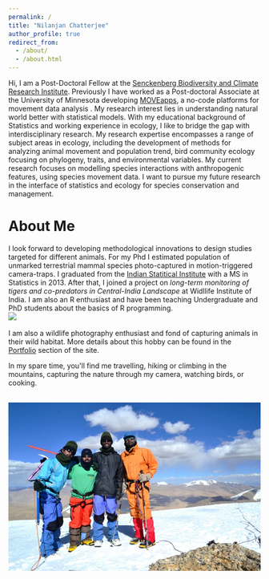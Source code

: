 ```yaml
---
permalink: /
title: "Nilanjan Chatterjee"
author_profile: true
redirect_from: 
  - /about/
  - /about.html
---
```


Hi, I am a Post-Doctoral Fellow at the [Senckenberg Biodiversity and Climate Research Institute](https://www.senckenberg.de/en/institutes/sbik-f/). Previously I have worked as a Post-doctoral Associate at the University of Minnesota developing [MOVEapps](https://www.moveapps.org/), a no-code platforms for movement data analysis . My research interest lies in understanding natural world better with statistical models. With my educational background of Statistics and working experience in ecology, I like to bridge the gap with interdisciplinary research. My research expertise encompasses a range of subject areas in ecology, including the development of methods for analyzing animal movement and population trend, bird community ecology focusing on phylogeny, traits, and environmental variables. My current research focuses on modelling species interactions with anthropogenic features, using species movement data. I want to pursue my future research in the interface of statistics and ecology for species conservation and management.


About Me
======
I look forward to developing methodological innovations to design studies targeted for different animals. For my Phd I estimated population of unmarked terrestrial mammal species photo-captured in motion-triggered camera-traps. I graduated from the [Indian Statitical Institute](https://www.isical.ac.in/) with a MS in Statistics in 2013. After that, I joined a project on *long-term monitoring of tigers and co-predators in Central-India Landscape* at Widllife Institute of India. I am also an R enthusiast and have been teaching Undergraduate and PhD students about the basics of R programming.
            <br/><img src='https://rawgithubusercontent.com/nilanjanchatterjee/nilanjanchatterjee.github.io/tree/master/images/500x300.png'>

  I am also a wildlife photography enthusiast and fond of capturing animals in their wild habitat. More details about this hobby can be found in the [Portfolio](https://nilanjanchatterjee.github.io/portfolio/) section of the site.
                        
In my spare time, you'll find me travelling, hiking or climbing in the mountains, capturing the nature through my camera, watching birds, or cooking.

<br/><img src='/images/mountain-photo.jpg'>





